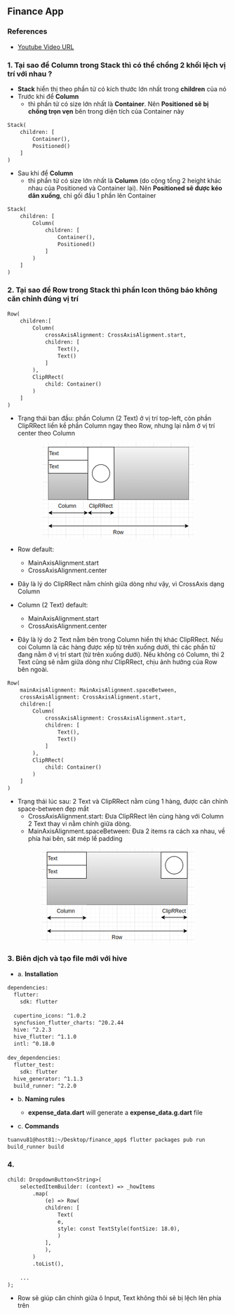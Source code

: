 ## Finance App 

### References
- [Youtube Video URL](https://www.youtube.com/watch?v=9-QFt-cWZV8&t=11s)

### 1. Tại sao để Column trong Stack thì có thể chồng 2 khối lệch vị trí với nhau ?
- **Stack** hiển thị theo phần tử có kích thước lớn nhất trong **children** của nó 
- Trước khi để **Column**
    - thì phần tử có size lớn nhất là **Container**. Nên **Positioned sẽ bị chồng trọn vẹn** bên trong diện tích của Container này 
```
Stack(
	children: [
		Container(),
		Positioned()
    ]
)
```
- Sau khi để **Column**
    - thì phần tử có size lớn nhất là **Column** (do cộng tổng 2 height khác nhau của Positioned và Container lại). Nên **Positioned sẽ được kéo dãn xuống**, chỉ gối đầu 1 phần lên Container
```
Stack(
	children: [
        Column(
            children: [
                Container(),
		        Positioned()       
            ]
        )
    ]
)
``` 

### 2. Tại sao để Row trong Stack thì phần Icon thông báo không căn chỉnh đúng vị trí 
```
Row(
    children:[
        Column(
            crossAxisAlignment: CrossAxisAlignment.start,
            children: [
                Text(),
                Text()       
            ]
        ),
        ClipRRect(
            child: Container()
        )
    ]
)
```
- Trạng thái ban đầu: phần Column (2 Text) ở vị trí top-left, còn phần ClipRRect liền kề  phần Column ngay theo Row, nhưng lại nằm ở vị trí center theo Column
<p align="center">
    <img src="https://github.com/tuanvu9981/finance_app/blob/master/screenshot/before.png" />
<p>

- Row default:
    - MainAxisAlignment.start
    - CrossAxisAlignment.center 
- Đây là lý do ClipRRect nằm chính giữa dòng như vậy, vì CrossAxis dạng Column 

- Column (2 Text) default: 
    - MainAxisAlignment.start
    - CrossAxisAlignment.center
- Đây là lý do 2 Text nằm bên trong Column hiển thị khác ClipRRect. Nếu coi Column là các hàng được xếp từ trên xuống dưới, thì các phần tử đang nằm ở vị trí start (từ trên xuống dưới). Nếu không có Column, thì 2 Text cũng sẽ nằm giữa dòng như ClipRRect, chịu ảnh hưởng của Row bên ngoài.

```
Row(
    mainAxisAlignment: MainAxisAlignment.spaceBetween,
    crossAxisAlignment: CrossAxisAlignment.start,
    children:[
        Column(
            crossAxisAlignment: CrossAxisAlignment.start,
            children: [
                Text(),
                Text()       
            ]
        ),
        ClipRRect(
            child: Container()
        )
    ]
)
```
- Trạng thái lúc sau: 2 Text và ClipRRect nằm cùng 1 hàng, được căn chỉnh space-between đẹp mắt 
    - CrossAxisAlignment.start: Đưa ClipRRect lên cùng hàng với Column 2 Text thay vì nằm chính giữa dòng.
    - MainAxisAlignment.spaceBetween: Đưa 2 items ra cách xa nhau, về phía hai bên, sát mép lề padding
<p align="center">
    <img src="https://github.com/tuanvu9981/finance_app/blob/master/screenshot/after.png" />
<p> 

### 3. Biên dịch và tạo file mới với hive 
- a. **Installation**
```
dependencies:
  flutter:
    sdk: flutter

  cupertino_icons: ^1.0.2
  syncfusion_flutter_charts: ^20.2.44
  hive: ^2.2.3
  hive_flutter: ^1.1.0
  intl: ^0.18.0

dev_dependencies:
  flutter_test:
    sdk: flutter
  hive_generator: ^1.1.3
  build_runner: ^2.2.0
```

- b. **Naming rules**
    - **expense_data.dart** will generate a **expense_data.g.dart** file

- c. **Commands**
```
tuanvu81@host81:~/Desktop/finance_app$ flutter packages pub run build_runner build
```

### 4. 
```
child: DropdownButton<String>(
    selectedItemBuilder: (context) => _howItems
        .map(
            (e) => Row(
            children: [
                Text(
                e,
                style: const TextStyle(fontSize: 18.0),
                )
            ],
            ),
        )
        .toList(),
    
    ...
);
```
- Row sẽ giúp căn chính giữa ô Input, Text không thôi sẽ bị lệch lên phía trên
